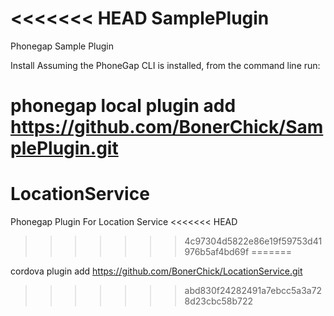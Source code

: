 <<<<<<< HEAD
SamplePlugin
============

Phonegap Sample Plugin

Install
Assuming the PhoneGap CLI is installed, from the command line run:

phonegap local plugin add https://github.com/BonerChick/SamplePlugin.git
=======
LocationService
===============

Phonegap Plugin For Location Service
<<<<<<< HEAD
>>>>>>> 4c97304d5822e86e19f59753d41976b5af4bd69f
=======

cordova plugin add https://github.com/BonerChick/LocationService.git
>>>>>>> abd830f24282491a7ebcc5a3a728d23cbc58b722
